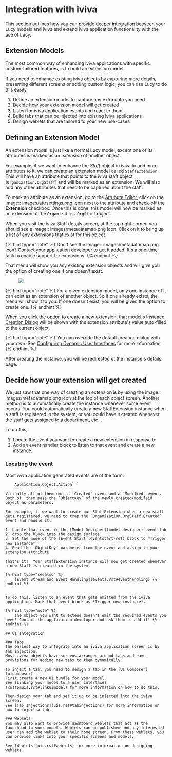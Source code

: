 


<a name='ivivaintegration'></a>

# Integration with iviva
This section outlines how you can provide deeper integration between your Lucy models and iviva and extend iviva application functionality with the use of Lucy.

## Extension Models
The most common way of enhancing iviva applications with specific custom-tailored features, is to build an extension model.

If you need to enhance existing iviva objects by capturing more details, presenting different screens or adding custom logic, you can use Lucy to do this easily.

1. Define an extension model to capture any extra data you need
2. Decide how your extension model will get created
3. Listen for iviva application events and react to them
4. Build tabs that can be injected into existing iviva applications
5. Design weblets that are tailored to your new use-cases

<a name='extensionmodels'></a>

## Defining an Extension Model
An extension model is just like a normal Lucy model, except one of its attributes is marked as an *extension* of another object.

For example, if we want to enhance the *Staff* object in iviva to add more attributes to it, we can create an extension model called `StaffExtension`.
This will have an attribute that points to the iviva staff object (`Organization.OrgStaff`) and will be marked as an extension.
We will also add any other attributes that need to be captured about the staff.

To mark an attribute as an extension, go to the [Attribute Editor](attributeeditor), click on the image:: images/attrsettings.png icon next to the attribute and check-off the **Extension** checkbox.
Once this is done, this model will now be marked as an extension of the `Organization.OrgStaff` object.

When you visit the iviva Staff details screen, at the top right corner, you should see a image:: images/metadatamap.png icon. Click on it to bring up a list of any extensions that exist for this object.

{% hint type="note" %}
    Don't see the image:: images/metadatamap.png icon? Contact your application developer to get it added! It's a one-time task to enable support for extensions. {% endhint %}

That menu will show you any existing extension objects and will give you the option of creating one if one doesn't exist.

<figure><img src=' images/extension.png'></figure>

{% hint type="note" %}
    For a given extension model, only one instance of it can exist as an extension of another object. So if one already exists, the menu will show it to you. If one doesn't exist, you will be given the option to create one. {% endhint %}

When you click the option to create a new extension, that model's [Instance Creation Dialog](dynamicuis.rst#instancecreationdialog) will be shown with the extension attribute's value auto-filled to the current object.

{% hint type="note" %}
    You can override the default creation dialog with your own. See [Configuring Dynamic User Interfaces](dynamicuis.rst#configdynuis) for more information. {% endhint %}

After creating the instance, you will be redirected ot the instance's details page.

## Decide how your extension will get created
We just saw that one way of creating an extension is by using the image:: images/metadatamap.png icon at the top of each object screen.
Another method is to automatically create the instance whenever some event occurs.
You could automatically create a new StaffExtension instance when a staff is registered in the system, or you could have it created whenever the staff gets assigned to a department, etc...

To do this,
1. Locate the event you want to create  a new extension in response to
2. Add an event handler block to listen to that event and create a new instance.

### Locating the event
Most iviva application generated events are of the form:

```
    Application.Object:Action```

Virtually all of them emit a `Created` event and a `Modified` event. Both of  them pass the `ObjectKey` of the newly created/modifeid object as parameters.

For example, if we want to create our StaffExtension when a new staff gets registered, we need to trap the `Organization.OrgStaff:Created` event and handle it.

1. Locate that event in the [Model Designer](model-designer) event tab
2. drop the block into the design surface.
3. Set the mode of the [Event Start](eventstart-ref) block to *Trigger new Instance*
4. Read the `ObjectKey` parameter from the event and assign to your extension attribute

That's it!  Your StaffExtension instance will now get created whenever a new Staff is created in the system.

{% hint type="seealso" %}
    [Event Stream and Event Handling](events.rst#eventhandling) {% endhint %}


To do this, listen to an event that gets emitted from the iviva application. Mark that event block as *Trigger new instance*.

{% hint type="note" %}
    The object you want to extend doesn't emit the required events you need? Contact the application developer and ask them to add it! {% endhint %}

## UI Integration

### Tabs
The easiest way to integrate into an iviva application screen is by tab injection.
Most iviva objects have screens arranged around tabs and have provisions for adding new tabs to them dynamically.

To inject a tab, you need to design a tab in the [UI Composer](uicomposer).
First create a new UI bundle for your model.
See [Linking your model to a user interface](customuis.rst#linkuimodel) for more information on how to do this.

Then design your tab and set it up to be injected into the iviva screen.
See [Tab Injections](uis.rst#tabinjections) for more information on how to inject a tab.

### Weblets
You may also want to provide dashboard weblets that act as the launchpad to your models. Weblets can be published and any interested user can add the weblet to their home screen. From these weblets, you can provide links into your specific screens and models.

See [Weblets](uis.rst#weblets) for more information on designing weblets.